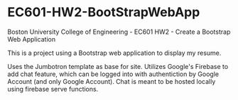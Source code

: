 # EC601-HW2-BootStrapWebApp
Boston University College of Engineering - EC601 HW2 - Create a Bootstrap Web Application

This is a project using a Bootstrap web application to display my resume.

Uses the Jumbotron template as base for site. Utilizes Google's Firebase to add chat feature, which can be logged into with authentiction by Google Account (and only Google Account). Chat is meant to be hosted locally using firebase serve functions. 
